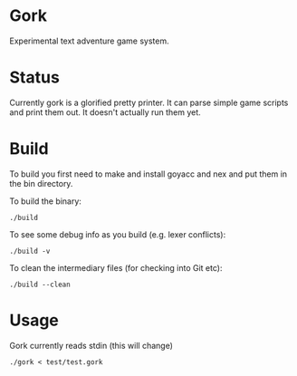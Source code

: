 # Gork

Experimental text adventure game system.

# Status

Currently gork is a glorified pretty printer. It can parse simple game scripts and print them out. It doesn't actually run them yet.

# Build

To build you first need to make and install goyacc and nex and put them in the bin directory.

To build the binary:

    ./build

To see some debug info as you build (e.g. lexer conflicts):

    ./build -v

To clean the intermediary files (for checking into Git etc):

    ./build --clean

# Usage

Gork currently reads stdin (this will change)

    ./gork < test/test.gork
